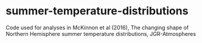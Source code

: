 # summer-temperature-distributions
Code used for analyses in McKinnon et al (2016), The changing shape of Northern Hemisphere summer temperature distributions, JGR-Atmospheres
